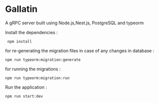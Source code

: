 # Gallatin
A gRPC server built using Node.js,Nest.js, PostgreSQL and typeorm

Install the dependencies :
```
 npm install
```

for re-generating the migration files in case of any changes in database : 
```
npm run typeorm:migration:generate
```

for running the migrations :
```
npm run typeorm:migration:run
```

Run the application :
```
npm run start:dev
```
